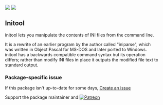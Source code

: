 [![](https://img.shields.io/chocolatey/v/initool?color=green&label=initool)](https://chocolatey.org/packages/initool) [![](https://img.shields.io/chocolatey/dt/initool)](https://chocolatey.org/packages/initool)

## Initool
initool lets you manipulate the contents of INI files from the command line.

It is a rewrite of an earlier program by the author called "iniparse", which was written in Object Pascal for MS-DOS and later ported to Windows. initool has a backwards 
compatible command syntax but its operation differs; rather than modify INI files in place it outputs the modified file text to standard output.


### Package-specific issue
If this package isn't up-to-date for some days, [Create an issue](https://github.com/tunisiano187/Choco-packages/issues/new/choose)

Support the package maintainer and [![Patreon](https://cdn.jsdelivr.net/gh/tunisiano187/choco-packages@f986b7f5de3afc021180256752805698d4efbc38/icons/patreon.png)](https://www.patreon.com/tunisiano)
